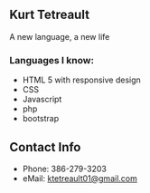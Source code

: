 ## Kurt Tetreault
A new language, a new life

### Languages I know:
- HTML 5 with responsive design
- CSS
- Javascript
- php
- bootstrap


## Contact Info
- Phone: 386-279-3203
- eMail: ktetreault01@gmail.com

